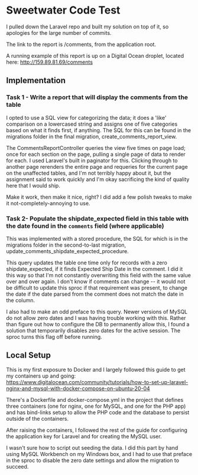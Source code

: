 # Sweetwater Code Test
I pulled down the Laravel repo and built my solution on top of it, so apologies for the large number of commits.

The link to the report is /comments, from the application root.

A running example of this report is up on a Digital Ocean droplet, located here: http://159.89.81.69/comments

## Implementation
### Task 1 - Write a report that will display the comments from the table
I opted to use a SQL view for categorizing the data; it does a 'like' comparison on a lowercased string and assigns one of five categories based on what it finds first, if anything. The SQL for this can be found in the migrations folder in the final migration, create_comments_report_view.

The CommentsReportController queries the view five times on page load; once for each section on the page, pulling a single page of data to render for each. I used Laravel's built in paginator for this. Clicking through to another page rerenders the entire page and requeries for the current page on the unaffected tables, and I'm not terribly happy about it, but the assignment said to work quickly and I'm okay sacrificing the kind of quality here that I would ship.

Make it work, then make it nice, right? I did add a few polish tweaks to make it not-completely-annoying to use.

### Task 2- Populate the shipdate_expected field in this table with the date found in the `comments` field (where applicable)
This was implemented with a stored procedure, the SQL for which is in the migrations folder in the second-to-last migration, update_comments_shipdate_expected_procedure.

This query updates the table one time only for records with a zero shipdate_expected, if it finds Expected Ship Date in the comment. I did it this way so that I'm not constantly overwriting this field with the same value over and over again. I don't know if comments can change -- it would not be difficult to update this sproc if that requirement was present, to change the date if the date parsed from the comment does not match the date in the column.

I also had to make an odd preface to this query. Newer versions of MySQL do not allow zero dates and I was having trouble working with this. Rather than figure out how to configure the DB to permanently allow this, I found a solution that temporarily disables zero dates for the active session. The sproc turns this flag off before running.

## Local Setup
This is my first exposure to Docker and I largely followed this guide to get my containers up and going: https://www.digitalocean.com/community/tutorials/how-to-set-up-laravel-nginx-and-mysql-with-docker-compose-on-ubuntu-20-04

There's a Dockerfile and docker-compose.yml in the project that defines three containers (one for nginx, one for MySQL, and one for the PHP app) and has bind-links setup to allow the PHP code and the database to persist outside of the containers.

After raising the containers, I followed the rest of the guide for configuring the application key for Laravel and for creating the MySQL user.

I wasn't sure how to script out seeding the data. I did this part by hand using MySQL Workbench on my Windows box, and I had to use that preface in the sproc to disable the zero date settings and allow the migration to succeed.
